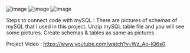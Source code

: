 ![image](https://github.com/user-attachments/assets/4ebb78ae-0864-4e70-8752-e7d95d4e815d)
![image](https://github.com/user-attachments/assets/d78359ff-1990-4568-b778-3b0261372be6)
![image](https://github.com/user-attachments/assets/b1bcd0d4-cf8c-4e6e-b361-18f21f33815c)


Steps to connect code with mySQL :
There are pictures of schemas of mySQL that I used in this project. Unzip mySQL table file and you will see some pictures. Create schemas & tables as same as pictures.

Project Video : https://www.youtube.com/watch?v=Wz_Ao-lQ6s0
